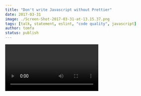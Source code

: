 ```yaml
---
title: "Don't write Javascript without Prettier"
date: 2017-03-31
image: ./Screen-Shot-2017-03-31-at-13.15.37.png
tags: [talk, statement, eslint, "code quality", javascript]
author: tomfa
status: publish
---
```


<Video url="https://www.youtube.com/watch?v=hkfBvpEfWdA" /> 

_A side note: [A-Prettier-Formatter](http://jlongster.com/A-Prettier-Formatter) should be read. And if you're using Javascript, [Prettier](https://github.com/prettier/prettier) should be tested (especially if you're using JSX)._

While ESLint eliminated the need for people to talk about code conventions, Prettier can eliminate the need for people to think about code formatting. 

**10 000 thumbs up! I will never work for a company without autoformatting again.**
